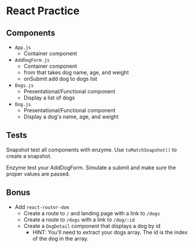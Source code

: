 # React Practice

## Components

* `App.js`
  * Container component
* `AddDogForm.js`
  * Container component
  * from that takes dog name, age, and weight
  * onSubmit add dog to dogs list
* `Dogs.js`
  * Presentational/Functional component
  * Display a list of dogs
* `Dog.js`
  * Presentational/Functional component
  * Display a dog's name, age, and weight


## Tests

Snapshot test all components with enzyme. Use `toMatchSnapshot()`
to create a snapshot.

Enzyme test your AddDogForm. Simulate a submit and make sure the proper values
are passed.

## Bonus

* Add `react-router-dom`
  * Create a route to `/` and landing page with a link to `/dogs`
  * Create a route to `/dogs` with a link to `/dog/:id`
  * Create a `DogDetail` component that displays a dog by id
    * HINT: You'll need to extract your dogs array. The id is the index
      of the dog in the array.
